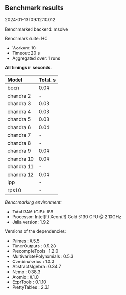 ## Benchmark results

2024-01-13T09:12:10.012

Benchmarked backend: msolve

Benchmark suite: HC

- Workers: 10
- Timeout: 20 s
- Aggregated over: 1 runs

**All timings in seconds.**

|Model|Total, s|
|:----|---|
|boon|0.04|
|chandra 2| - |
|chandra 3|0.03|
|chandra 4|0.03|
|chandra 5|0.03|
|chandra 6|0.04|
|chandra 7| - |
|chandra 8| - |
|chandra 9|0.04|
|chandra 10|0.04|
|chandra 11| - |
|chandra 12|0.04|
|ipp| - |
|rps10| - |

*Benchmarking environment:*

* Total RAM (GiB): 188
* Processor: Intel(R) Xeon(R) Gold 6130 CPU @ 2.10GHz
* Julia version: 1.9.2

Versions of the dependencies:

* Primes : 0.5.5
* TimerOutputs : 0.5.23
* PrecompileTools : 1.2.0
* MultivariatePolynomials : 0.5.3
* Combinatorics : 1.0.2
* AbstractAlgebra : 0.34.7
* Nemo : 0.38.3
* Atomix : 0.1.0
* ExprTools : 0.1.10
* PrettyTables : 2.3.1
